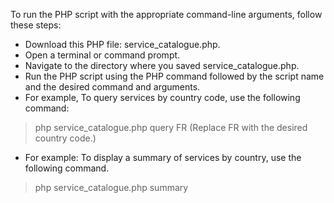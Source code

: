 To run the PHP script with the appropriate command-line arguments, follow these steps:

*	Download this PHP file: service_catalogue.php.
*	Open a terminal or command prompt.
*	Navigate to the directory where you saved service_catalogue.php.
*	Run the PHP script using the PHP command followed by the script name and the desired command and arguments.
*	For example, To query services by country code, use the following command:
   > php service_catalogue.php query FR (Replace FR with the desired country code.)
*	For example: To display a summary of services by country, use the following command.
   > php service_catalogue.php summary 
